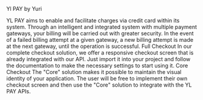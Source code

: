 Yl PAY by Yuri 
 
 YL PAY aims to enable and facilitate charges via credit card within its system. Through an intelligent and integrated system with multiple payment gateways, your billing will be carried out with greater security. In the event of a failed billing attempt at a given gateway, a new billing attempt is made at the next gateway, until the operation is successful. Full Checkout In our complete checkout solution, we offer a responsive checkout screen that is already integrated with our API. Just import it into your project and follow the documentation to make the necessary settings to start using it. Core Checkout The "Core" solution makes it possible to maintain the visual identity of your application. The user will be free to implement their own checkout screen and then use the "Core" solution to integrate with the YL PAY APIs.
